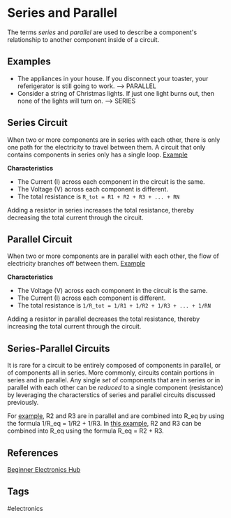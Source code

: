 # Series and Parallel 

The terms *series* and *parallel* are used to describe a component's relationship to another component inside of a circuit. 

## Examples
* The appliances in your house. If you disconnect your toaster, your referigerator is still going to work. --> PARALLEL 
* Consider a string of Christmas lights. If just one light burns out, then none of the lights will turn on. --> SERIES 

## Series Circuit
When two or more components are in series with each other, there is only one path for the electricity to travel between them. A circuit that only contains components in series only has a single loop. [Example](https://duckduckgo.com/?q=series+circuit&t=newext&atb=v344-1&ia=images&iax=images&iai=http%3A%2F%2Felectricalacademia.com%2Fwp-content%2Fuploads%2F2017%2F08%2FCurrent-Level-is-the-Same-in-All-Parts-of-the-Circuit.gif)

**Characteristics**
* The Current (I) across each component in the circuit is the same.   
* The Voltage (V) across each component is different.  
* The total resistance is `R_tot = R1 + R2 + R3 + ... + RN`  

Adding a resistor in series increases the total resistance, thereby decreasing the total current through the circuit.  

## Parallel Circuit
When two or more components are in parallel with each other, the flow of electricity branches off between them. [Example](https://duckduckgo.com/?q=parallel+circuit&t=newext&atb=v344-1&iax=images&ia=images&iai=http%3A%2F%2Felectricalacademia.com%2Fwp-content%2Fuploads%2F2017%2F08%2F6.5a-2.gif)  

**Characteristics** 
* The Voltage (V) across each component in the circuit is the same.   
* The Current (I) across each component is different.  
* The total resistance is `1/R_tot = 1/R1 + 1/R2 + 1/R3 + ... + 1/RN`  

Adding a resistor in parallel decreases the total resistance, thereby increasing the total current through the circuit.  

## Series-Parallel Circuits
It is rare for a circuit to be entirely composed of components in parallel, or of components all in series. More commonly, circuits contain portions in series and in parallel. Any single *set* of components that are in series or in parallel with each other can be *reduced* to a single component (resistance) by leveraging the characterstics of series and parallel circuits discussed previously.  

For [example](https://duckduckgo.com/?q=parallel+circuit&t=newext&atb=v344-1&iax=images&ia=images&iai=http%3A%2F%2Felectricalacademia.com%2Fwp-content%2Fuploads%2F2017%2F10%2FFigure-2-Series-Parallel-Circuit-1.gif), R2 and R3 are in parallel and are combined into R\_eq by using the formula 1/R\_eq = 1/R2 + 1/R3. In [this example](https://duckduckgo.com/?q=parallel+circuit&t=newext&atb=v344-1&iax=images&ia=images&iai=https%3A%2F%2Felectricalacademia.com%2Fwp-content%2Fuploads%2F2017%2F10%2FFigure-5-Currents-and-Voltages-in-Series-Parallel-CIrcuit.gif), R2 and R3 can be combined into R\_eq using the formula R\_eq = R2 + R3.  

## References
[Beginner Electronics Hub](../202305062158)

## Tags
#electronics
